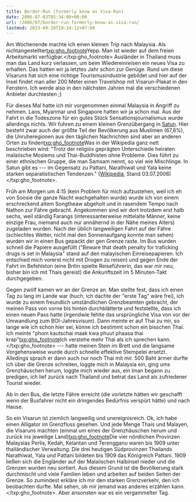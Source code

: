 ```yaml
---
title: Border-Run (formerly know as Visa-Run)
date: 2006-07-03T05:34:00+00:00
url: /2006/07/border-run-formerly-know-as-visa-run/
lastmod: 2023-09-10T19:14:12+07:00
---
```

Am Wochenende machte ich einen kleinen Trip nach Malaysia. Als nichtangestellter<txp:gho_footnote>Yepp. Man ist wieder auf dem freien Arbeitsmarkt verfügbar.</txp:gho_footnote> Ausländer in Thailand muss man das Land kurz verlassen, um beim Wiedereinreisen ein neues Visa zu erhalten. Das hatten wir ja letztes Jahr schon zur Genüge. Rund um diese Visaruns hat sich eine richtige Tourismusindustrie gebildet und hier auf der Insel findet man aller 200 Meter einen Travelshop mit Visarun-Plakat in den Fenstern. Ich werde also in den nälchsten Jahren mal die verschiedenen Anbieter durchtesten ;)

Für dieses Mal hatte ich mir vorgenommen einmal Malaysia in Angriff zu nehmen. Laos, Myanmar und Singapore hatten wir ja schon mal. Aus der Fahrt in die Todeszone für ein gutes Stück Sensationsjournalismus wurde allerdings nichts. Wir fuhren zu einem kleinen Grenzübergang in [Satun][1]. Hier besteht zwar auch der größte Teil der Bevölkerung aus Muslimen (67,8%), die Unruheregionen aus den täglichen Nachrichten sind aber an anderen Orten zu finden<txp:gho_footnote>Was in der Wikipedia ganz nett beschrieben wird: "Trotz der religiös geprägten Unterschiede heiraten malaiische Moslems und Thai-Buddhisten ohne Probleme. Dies führt zu einer ethnischen Gruppe, die man Samsam nennt, so viel wie Mischlinge. In Satun gibt es --- im Gegensatz zu Pattani, Narathiwat und Yala keine starken separatistischen Tendenzen." ([Wikipedia][2], Stand 03.07.2006)</txp:gho_footnote>.

Früh am Morgen um 4:15 (kein Problem für mich aufzustehen, weil ich eh von Soosie die ganze Nacht wachgehalten wurde) wurde ich von einem erschreckend altem Songtheaw abgeholt und in rasendem Tempo nach Nathon zur Fähre gebracht. Angekommen sind wir dort trotzdem erst halb sechs, weil ständig Farangs (interessanterweise mittelalte Männer, keine einzige Frau, niemand auch nur annähernd in der Nähe meines Alters) zugeladen wurden. Nach der üblich langweiligen Fahrt auf der Fähre (schlechtes Wetter, nicht mal den Sonnenaufgang konnte man sehen) wurden wir in einen Bus gepackt der gen Grenze raste. Im Bus wurden schnell die Papiere ausgefüllt ("Beware that death penalty for traficking drugs is set in Malaysia" stand auf den malayischen Einreisepapieren. Ich entschied mich vorerst nicht mit Drogen zu reisen) und gegen Ende der Fahrt im Befehlston (eine Britin spielte Reiseführerin, das war mir neu, bisher bin ich mit Thais gereist) die Ankunftszeit im 5 Minuten-Takt durchgegeben.

Gegen zwölf kamen wir an der Grenze an. Man stellte fest, dass ich einen Tag zu lang im Lande war (huch, ich dachte der "erste Tag" wäre frei), ich wurde zu einem freundlich umständlichen Grenzbeamten gebracht, der meinen Pass von vorne bis hinten durchblätterte und feststellte, dass ich einen neuen Pass hatte (irgendwie fehlte das ursprüngliche Visa von vor der Umwandlung zum BOI-Jahresvisum). Dann meinte er auf Thai zu mir, so lange wie ich schon hier sei, könne ich bestimmt schon ein bisschen Thai. Ich meinte "phom kautschai maak kwa phuut phaasa thai krap"<txp:gho_footnote>Ich verstehe mehr Thai als ich sprechen kann.</txp:gho_footnote> --- hatte meinen Stein im Brett und die langsame Vorgehensweise wurde durch schnelle effektive Stempelei ersetzt. Alledings sprach er dann auch nur noch Thai mit mir. 500 Baht ärmer durfte ich über die Grenze schreiten, loggte mich in Malaysia ein, ging ums Grenzhäuschen herum, loggte mich wieder aus, ein Iman begann zu predigen, ich lief zurück nach Thailand und betrat das Land als zufriedener Tourist wieder.

Ab in den Bus, die letzte Fähre erreicht (die vorletzte hätten wir geschafft wenn der Busfahrer nicht ein dringendes Bedürfnis verspürt hätte) und nach Hause.

So ein Visarun ist ziemlich langweilig und unereignisreich. Ok, ich habe einen Alligator im Grenzfluss gesehen. Und jede Menge Thais und Malayen, die Visaruns machten (einmal um eines der Grenzhäuschen herum und zurück ins jeweilige Land)<txp:gho_footnote>Die vier nördlichen Provinzen Malaysias Perlis, Kedah, Kelantan und Terengganu waren bis 1909 unter thailändischer Verwaltung. Die drei heutigen Südprovinzen Thailands Narathiwat, Yala und Pattani bildeten bis 1909 das Königreich Pattani. 1909 ließen sich die Engländer auf der Malaiischen Halbinsel nieder und die Grenzen wurden neu sortiert. Aus diesem Grund ist die Bevölkerung stark durchmischt und viele Familien leben und arbeiten auf beiden Seiten der Grenze. So zumindest erkläre ich mir den starken Grenzverkehr, den ich beobachten durfte. Mal sehen, ob mir jemand was anderes erzählen kann.</txp:gho_footnote>. Aber ansonsten war es ein vergammelter Tag.

 [1]: http://de.wikipedia.org/wiki/Satun_%28Provinz%29
 [2]: http://de.wikipedia.org/wiki/Satun_%28Provinz%29#Bev.C3.B6lkerung
